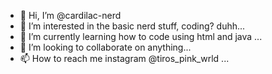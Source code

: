 - 👋 Hi, I’m @cardilac-nerd
- 👀 I’m interested in the basic nerd stuff, coding? duhh...
- 🌱 I’m currently learning how to code using html and java ...
- 💞️ I’m looking to collaborate on anything...
- 📫 How to reach me instagram @tiros_pink_wrld
  ...

<!---
cardilac-nerd/cardilac-nerd is a ✨ special ✨ repository because its `README.md` (this file) appears on your GitHub profile.
You can click the Preview link to take a look at your changes.
--->
